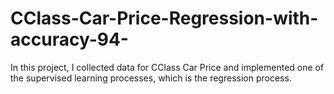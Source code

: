 # CClass-Car-Price-Regression-with-accuracy-94-
In this project, I collected data for CClass Car Price and implemented one of the supervised learning processes, which is the regression process.
